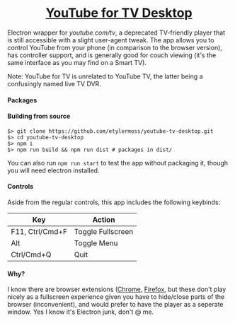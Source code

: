 <h1 align="center">
	<a href="https://github.com/etylermoss/youtube-tv-desktop">
		YouTube for TV Desktop
	</a>
</h1>

Electron wrapper for *youtube.com/tv*, a deprecated TV-friendly player that is still accessible with a slight user-agent tweak. The app allows you to control YouTube from your phone (in comparison to the browser version), has controller support, and is generally good for couch viewing (it's the same interface as you may find on a Smart TV).

Note: YouTube for TV is unrelated to YouTube TV, the latter being a confusingly named live TV DVR.

#### Packages

#### Building from source

```shell
$> git clone https://github.com/etylermoss/youtube-tv-desktop.git
$> cd youtube-tv-desktop
$> npm i
$> npm run build && npm run dist # packages in dist/
```
	
You can also run `npm run start` to test the app without packaging it, though you will need electron installed.

#### Controls

Aside from the regular controls, this app includes the following keybinds:

| Key             	| Action            	|
|-----------------	|-------------------	|
| F11, Ctrl/Cmd+F 	| Toggle Fullscreen 	|
| Alt             	| Toggle Menu       	|
| Ctrl/Cmd+Q      	| Quit              	|

#### Why?

I know there are browser extensions ([Chrome](https://chrome.google.com/webstore/detail/youtube-for-tv/gmmbpchnelmlmndfnckechknbohhjpge), [Firefox](https://addons.mozilla.org/en-GB/firefox/addon/youtube-for-tv/), but these don't play nicely as a fullscreen experience given you have to hide/close parts of the browser (inconvenient), and would prefer to have the player as a seperate window. Yes I know it's Electron junk, don't @ me.
